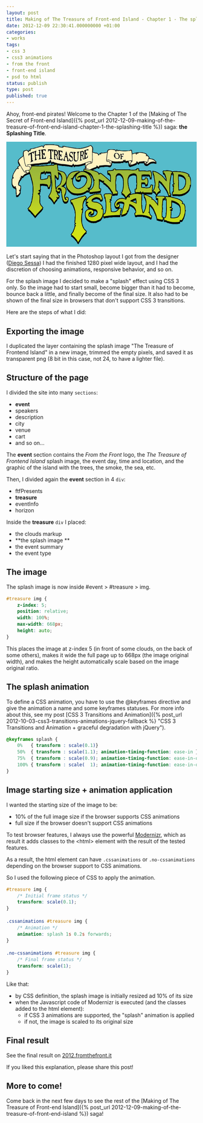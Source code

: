 ```yaml
---
layout: post
title: Making of The Treasure of Front-end Island - Chapter 1 - The splashing title
date: 2012-12-09 22:30:41.000000000 +01:00
categories:
- works
tags:
- css 3
- css3 animations
- from the front
- front-end island
- psd to html
status: publish
type: post
published: true
---
```

Ahoy, front-end pirates! Welcome to the Chapter 1 of the [Making of The Secret of Front-end Island]({% post_url 2012-12-09-making-of-the-treasure-of-front-end-island-chapter-1-the-splashing-title %}) saga: **the Splashing Title**.

![](/assets/post-images/logo_tofel.jpg "Splash image: the Treasure of Frontend Island")

Let's start saying that in the Photoshop layout I got from the designer ([Diego Sessa](http://www.linkedin.com/in/diegosessa "Diego")) I had the finished 1280 pixel wide layout, and I had the discretion of choosing animations, responsive behavior, and so on.

For the splash image I decided to make a "splash" effect using CSS 3 only. So the image had to start small, become bigger than it had to become, bounce back a little, and finally become of the final size. It also had to be shown of the final size in browsers that don't support CSS 3 transitions.

Here are the steps of what I did:

## Exporting the image

I duplicated the layer containing the splash image "The Treasure of Frontend Island" in a new image, trimmed the empty pixels, and saved it as transparent png (8 bit in this case, not 24, to have a lighter file).

## Structure of the page

I divided the site into many `sections`:

*   **event**
*   speakers
*   description
*   city
*   venue
*   cart
*   and so on...

The **event** section contains the _From the Front_ logo, the _The Treasure of Frontend Island_ splash image, the event day, time and location, and the graphic of the island with the trees, the smoke, the sea, etc.

Then, I divided again the **event** section in 4 `div`:

*   ftfPresents
*   **treasure**
*   eventInfo
*   horizon

Inside the **treasure** `div` I placed:

*   the clouds markup
*   **the splash image **
*   the event summary
*   the event type

## The image

The splash image is now inside #event > #treasure > img.

```css
#treasure img {
	z-index: 5;
	position: relative;
	width: 100%;
	max-width: 668px;
	height: auto;
}
```

This places the image at z-index 5 (in front of some clouds, on the back of some others), makes it wide the full page up to 668px (the image original width), and makes the height automatically scale based on the image original ratio.

## The splash animation

To define a CSS animation, you have to use the @keyframes directive and give the animation a name and some keyframes statuses. For more info about this, see my post [CSS 3 Transitions and Animation]({% post_url 2012-10-03-css3-transitions-animations-jquery-fallback %} "CSS 3 Transitions and Animation + graceful degradation with jQuery").

```css
@keyframes splash {
	0%   { transform : scale(0.1)}
	50%  { transform : scale(1.1); animation-timing-function: ease-in }
	75%  { transform : scale(0.9); animation-timing-function: ease-in-out }
	100% { transform : scale(  1); animation-timing-function: ease-in-out }
}
```

## Image starting size + animation application

I wanted the starting size of the image to be:

*   10% of the full image size if the browser supports CSS animations
*   full size if the browser doesn't support CSS animations

To test browser features, I always use the powerful [Modernizr](http://modernizr.com "Modernizr web site"), which as result it adds classes to the &lt;html&gt; element with the result of the tested features.

As a result, the html element can have `.cssanimations` or `.no-cssanimations` depending on the browser support to CSS animations.

So I used the following piece of CSS to apply the animation.

```css
#treasure img {
	/* Initial frame status */
	transform: scale(0.1);
}

.cssanimations #treasure img {
	/* Animation */
	animation: splash 1s 0.2s forwards;
}

.no-cssanimations #treasure img {
	/* Final frame status */
	transform: scale(1);
}
```

Like that:

*   by CSS definition, the splash image is initially resized ad 10% of its size
*   when the Javascript code of Modernizr is executed (and the classes added to the html element):
    *   if CSS 3 animations are supported, the "splash" animation is applied
    *   if not, the image is scaled to its original size

## Final result

See the final result on [2012.fromthefront.it](http://2012.fromthefront.it "From the Front 2012 conference site")

If you liked this explanation, please share this post!

## More to come!

Come back in the next few days to see the rest of the [Making of The Treasure of Front-end Island]({% post_url 2012-12-09-making-of-the-treasure-of-front-end-island %}) saga!